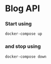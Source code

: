 # Blog API

### Start using

```bash
docker-compose up
```

### and stop using

```bash
docker-compose down
```
